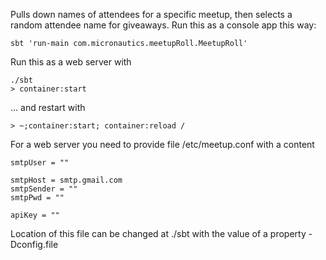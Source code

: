 Pulls down names of attendees for a specific meetup, then selects a random attendee name for giveaways.
Run this as a console app this way:

    sbt 'run-main com.micronautics.meetupRoll.MeetupRoll'

Run this as a web server with

    ./sbt
    > container:start

... and restart with

    > ~;container:start; container:reload /

For a web server you need to provide file /etc/meetup.conf with a content

    smtpUser = ""

    smtpHost = smtp.gmail.com
    smtpSender = ""
    smtpPwd = ""

    apiKey = ""

Location of this file can be changed at ./sbt with the value of a property -Dconfig.file